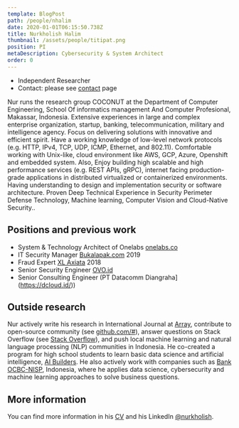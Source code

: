 ```yaml
---
template: BlogPost
path: /people/nhalim
date: 2020-01-01T06:15:50.738Z
title: Nurkholish Halim
thumbnail: /assets/people/titipat.png
position: PI
metaDescription: Cybersecurity & System Architect 
order: 0
---
```


- Independent Researcher
- Contact: please see [contact](/contact) page

Nur runs the research group COCONUT at the Department of Computer Engineering, School Of informatics management And Computer Profesional, Makassar, Indonesia. Extensive experiences in large and complex enterprise organization, startup, banking, telecommunication, military and intelligence agency. Focus on delivering solutions with innovative and efficient spirit. Have a working knowledge of low-level network protocols (e.g. HTTP, IPv4, TCP, UDP, ICMP, Ethernet, and 802.11). Comfortable working with Unix-like, cloud environment like AWS, GCP, Azure, Openshift and embedded system. Also, Enjoy building high scalable and high performance services (e.g. REST APIs, gRPC), internet facing production-grade applications in distributed virtualized or containerized environments. Having understanding to design and implementation security or software architecture. Proven Deep Technical Experience in Security Perimeter Defense Technology, Machine learning, Computer Vision and Cloud-Native Security..

## Positions and previous work

- System & Technology Architect of Onelabs [onelabs.co](https://onelabs.co/)
- IT Security Manager [Bukalapak.com](https://bukalapak.com/) 2019
- Fraud Expert [XL Axiata](https://www.xl.co.id/) 2018
- Senior Security Engineer [OVO.id](https://ovo.id/)
- Senior Consulting Engineer (PT Datacomm Diangraha](https://dcloud.id/))

## Outside research

Nur actively write his research in International Journal at [Array](https://www.sciencedirect.com/journal/array), contribute to open-source community (see [github.com/#](https://github.com/#/)), answer questions on Stack Overflow (see [Stack Overflow](https://stackoverflow.com/#)), and push local machine learning and natural language processing (NLP) communities in Indonesia. He co-created a program for high school students to learn basic data science and artificial intelligence, [AI Builders](https://#/). He also actively work with companies such as [Bank OCBC-NISP](https://www.ocbcnisp.com/), Indonesia, where he applies data science, cybersecurity and machine learning approaches to solve business questions.

## More information

You can find more information in his [CV](https://#) and his LinkedIn [@nurkholish](https://www.linkedin.com/in/nurkholish).
